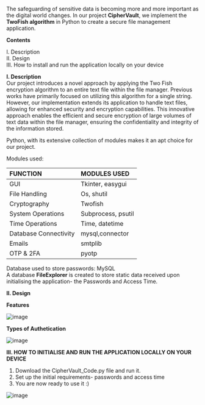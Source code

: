 The safeguarding of sensitive data is becoming more and more important as the digital world changes. 
In our project **CipherVault**, we implement the **TwoFish algorithm** in Python to create a secure file management application.

**Contents**  


I. Description  
II. Design  
III. How to install and run the application locally on your device

**I. Description**  
Our project introduces a novel approach by applying the Two Fish encryption algorithm to an entire text file within the file manager. Previous works have primarily focused on utilizing this algorithm for a single string. However, our implementation extends its application to handle text files, allowing for enhanced security and encryption capabilities. This innovative approach enables the efficient and secure encryption of large volumes of text data within the file manager, ensuring the confidentiality and integrity of the information stored.  

Python, with its extensive collection of modules makes it an apt choice for our project.  

Modules used:   

|FUNCTION                  | MODULES USED
|:-------------------------| :----------------
|GUI 	                     | Tkinter, easygui    |
|File Handling	            | Os, shutil          |
|Cryptography	            | Twofish             |
|System Operations	      | Subprocess, psutil  |
|Time Operations	         | Time, datetime      |
|Database Connectivity	   | mysql,connector     |
|Emails	                  | smtplib             |
|OTP & 2FA	               | pyotp               |

Database used to store passwords: MySQL  
A database **FileExplorer** is created to store static data received upon initialising the application- the Passwords and Access Time.  








**II. Design**

**Features**

![image](https://github.com/SaikiranSankar04/Cipher_Vault/assets/128061632/497f8255-7fc3-45ce-928f-fefcd64a89bd)

**Types of Authetication**

![image](https://github.com/SaikiranSankar04/Cipher_Vault/assets/128061632/db17c1d0-5b1b-435b-8434-5f3e59e55a75)



**III. HOW TO INITIALISE AND RUN THE APPLICATION LOCALLY ON YOUR DEVICE**  
1. Download the CipherVault_Code.py file and run it.
2. Set up the initial requirements- passwords and access time
3. You are now ready to use it :)
   
![image](https://github.com/SaikiranSankar04/Cipher_Vault/assets/128061632/74c31c51-b140-4253-864b-799329af2bd2)
